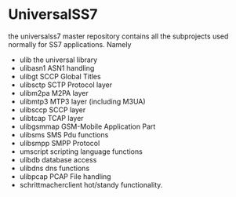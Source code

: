 
# UniversalSS7

the universalss7 master repository contains all the subprojects
used normally for SS7 applications. Namely


* ulib   the universal library
* ulibasn1   ASN1 handling
* ulibgt      SCCP Global Titles
* ulibsctp    SCTP Protocol layer
* ulibm2pa    M2PA layer
* ulibmtp3    MTP3 layer (including M3UA)
* ulibsccp    SCCP layer 
* ulibtcap    TCAP layer
* ulibgsmmap  GSM-Mobile Application Part
* ulibsms     SMS Pdu functions
* ulibsmpp    SMPP Protocol
* umscript    scripting language functions
* ulibdb      database access
* ulibdns     dns functions
* ulibpcap    PCAP File handling
* schrittmacherclient   hot/standy functionality.

